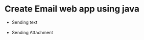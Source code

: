 <h1>Create Email web app using java</h1>

<ul>
<li>
Sending text</li>
<br>
<li>Sending Attachment </li></ul>
